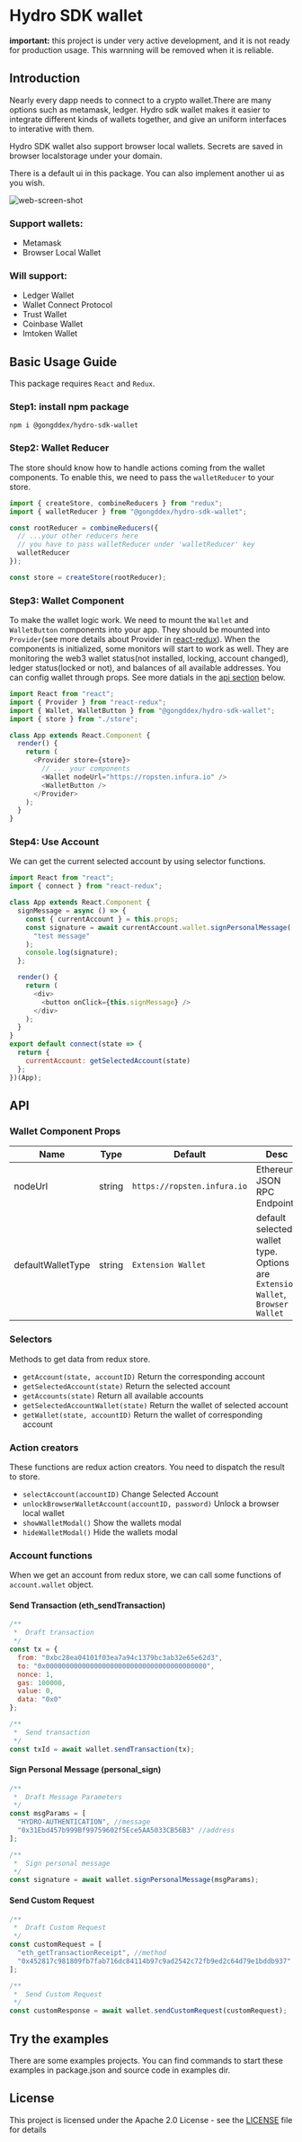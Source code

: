 # Hydro SDK wallet

**important:** this project is under very active development, and it is not ready for production usage. This warnning will be removed when it is reliable.

## Introduction

Nearly every dapp needs to connect to a crypto wallet.There are many options such as metamask, ledger. Hydro sdk wallet makes it easier to integrate different kinds of wallets together, and give an uniform interfaces to interative with them.

Hydro SDK wallet also support browser local wallets. Secrets are saved in browser localstorage under your domain.

There is a default ui in this package. You can also implement another ui as you wish.

![web-screen-shot](./assets/example.png)

### Support wallets:

- Metamask
- Browser Local Wallet

### Will support:

- Ledger Wallet
- Wallet Connect Protocol
- Trust Wallet
- Coinbase Wallet
- Imtoken Wallet

## Basic Usage Guide

This package requires `React` and `Redux`.

### Step1: install npm package

`npm i @gongddex/hydro-sdk-wallet`

### Step2: Wallet Reducer

The store should know how to handle actions coming from the wallet components. To enable this, we need to pass the `walletReducer` to your store.

```javascript
import { createStore, combineReducers } from "redux";
import { walletReducer } from "@gongddex/hydro-sdk-wallet";

const rootReducer = combineReducers({
  // ...your other reducers here
  // you have to pass walletReducer under 'walletReducer' key
  walletReducer
});

const store = createStore(rootReducer);
```

### Step3: Wallet Component

To make the wallet logic work. We need to mount the `Wallet` and `WalletButton` components into your app. They should be mounted into `Provider`(see more details about Provider in [react-redux](https://github.com/reduxjs/react-redux)). When the components is initialized, some monitors will start to work as well. They are monitoring the web3 wallet status(not installed, locking, account changed), ledger status(locked or not), and balances of all available addresses. You can config wallet through props. See more datials in the [api section](#wallet-component-props) below.

```javascript
import React from "react";
import { Provider } from "react-redux";
import { Wallet, WalletButton } from "@gongddex/hydro-sdk-wallet";
import { store } from "./store";

class App extends React.Component {
  render() {
    return (
      <Provider store={store}>
        // ... your components
        <Wallet nodeUrl="https://ropsten.infura.io" />
        <WalletButton />
      </Provider>
    );
  }
}
```

### Step4: Use Account

We can get the current selected account by using selector functions.

```javascript
import React from "react";
import { connect } from "react-redux";

class App extends React.Component {
  signMessage = async () => {
    const { currentAccount } = this.props;
    const signature = await currentAccount.wallet.signPersonalMessage(
      "test message"
    );
    console.log(signature);
  };

  render() {
    return (
      <div>
        <button onClick={this.signMessage} />
      </div>
    );
  }
}
export default connect(state => {
  return {
    currentAccount: getSelectedAccount(state)
  };
})(App);
```

## API

### Wallet Component Props

| Name              | Type   | Default                     | Desc                                                                           |
| ----------------- | ------ | --------------------------- | ------------------------------------------------------------------------------ |
| nodeUrl           | string | `https://ropsten.infura.io` | Ethereum JSON RPC Endpoint                                                     |
| defaultWalletType | string | `Extension Wallet`          | default selected wallet type. Options are `Extension Wallet`, `Browser Wallet` |

### Selectors

Methods to get data from redux store.

- `getAccount(state, accountID)` Return the corresponding account
- `getSelectedAccount(state)` Return the selected account
- `getAccounts(state)` Return all available accounts
- `getSelectedAccountWallet(state)` Return the wallet of selected account
- `getWallet(state, accountID)` Return the wallet of corresponding account

### Action creators

These functions are redux action creators. You need to dispatch the result to store.

- `selectAccount(accountID)` Change Selected Account
- `unlockBrowserWalletAccount(accountID, password)` Unlock a browser local wallet
- `showWalletModal()` Show the wallets modal
- `hideWalletModal()` Hide the wallets modal

### Account functions

When we get an account from redux store, we can call some functions of `account.wallet` object.

#### Send Transaction \(eth_sendTransaction\)

```javascript
/**
 *  Draft transaction
 */
const tx = {
  from: "0xbc28ea04101f03ea7a94c1379bc3ab32e65e62d3",
  to: "0x0000000000000000000000000000000000000000",
  nonce: 1,
  gas: 100000,
  value: 0,
  data: "0x0"
};

/**
 *  Send transaction
 */
const txId = await wallet.sendTransaction(tx);
```

#### Sign Personal Message \(personal_sign\)

```javascript
/**
 *  Draft Message Parameters
 */
const msgParams = [
  "HYDRO-AUTHENTICATION", //message
  "0x31Ebd457b999Bf99759602f5Ece5AA5033CB56B3" //address
];

/**
 *  Sign personal message
 */
const signature = await wallet.signPersonalMessage(msgParams);
```

#### Send Custom Request

```javascript
/**
 *  Draft Custom Request
 */
const customRequest = [
  "eth_getTransactionReceipt", //method
  "0x452817c981809fb7fab716dc84114b97c9ad2542c72fb9ed2c64d79e1bddb937" //txHash
];

/**
 *  Send Custom Request
 */
const customResponse = await wallet.sendCustomRequest(customRequest);
```

## Try the examples

There are some examples projects. You can find commands to start these examples in package.json and source code in examples dir.

## License

This project is licensed under the Apache 2.0 License - see the [LICENSE](LICENSE) file for details
